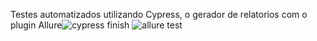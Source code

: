 Testes automatizados utilizando Cypress, o gerador de relatorios com o plugin Allure![cypress finish](https://github.com/FelipeJorge/cypress-express-mark/assets/89426047/e9b0f86c-5b0b-475b-8a83-57b013826000)
![allure test](https://github.com/FelipeJorge/cypress-express-mark/assets/89426047/765dbfb3-7919-409a-8dcc-903aaffe20de)
